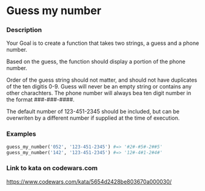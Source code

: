 # Guess my number

### Description
Your Goal is to create a function that takes two strings, a guess and a phone number.

Based on the guess, the function should display a portion of the phone number.

Order of the guess string should not matter, and should not have duplicates of the ten digitis 0-9. Guess will never be an empty string or contains any other charachters. The phone number will always bea ten digit number in the format ###-###-####.

The default number of 123-451-2345 should be included, but can be overwriten by a different number if supplied at the time of execution.

### Examples
```python
guess_my_number('052', '123-451-2345') #=> '#2#-#5#-2##5'
guess_my_number('142', '123-451-2345') #=> '12#-4#1-2#4#'
```

### Link to kata on codewars.com
https://www.codewars.com/kata/5654d2428be803670a000030/
